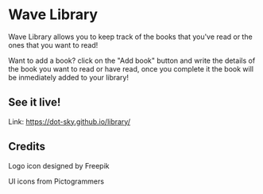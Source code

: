 # Wave Library

Wave Library allows you to keep track of the books that you've read or the ones that you want to read!

Want to add a book? click on the "Add book" button and write the details of the book you want to read or have read, once you complete it the book will be inmediately added to your library!

## See it live!

Link: https://dot-sky.github.io/library/

## Credits

Logo icon designed by <a src="https://www.freepik.com/icon/beach_14796657?log-in=google#fromView=search&page=1&position=11&uuid=6291a250-2421-4aa2-a36a-c40cf1c8529b">Freepik</a>

UI icons from <a src="https://pictogrammers.com/library/mdi/">Pictogrammers</a>
